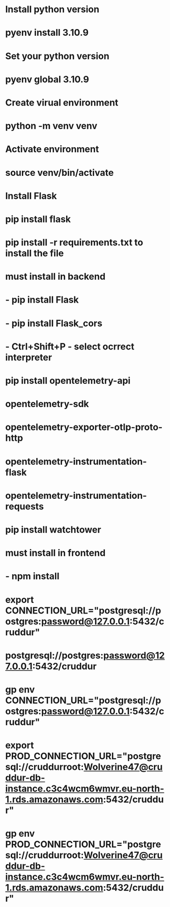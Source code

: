 # Install python version

# pyenv install 3.10.9


# Set your python version

# pyenv global 3.10.9


# Create virual environment

# python -m venv venv


# Activate environment

# source venv/bin/activate


# Install Flask

# pip install flask

# pip install -r requirements.txt to install the file

# must install in backend
# - pip install Flask
# - pip install Flask_cors
# - Ctrl+Shift+P - select ocrrect interpreter

# pip install opentelemetry-api 
# opentelemetry-sdk 
# opentelemetry-exporter-otlp-proto-http 
# opentelemetry-instrumentation-flask 
# opentelemetry-instrumentation-requests

# pip install watchtower


# must install in frontend
# - npm install

# export CONNECTION_URL="postgresql://postgres:password@127.0.0.1:5432/cruddur"
# postgresql://postgres:password@127.0.0.1:5432/cruddur
# gp env CONNECTION_URL="postgresql://postgres:password@127.0.0.1:5432/cruddur"

# export PROD_CONNECTION_URL="postgresql://cruddurroot:Wolverine47@cruddur-db-instance.c3c4wcm6wmvr.eu-north-1.rds.amazonaws.com:5432/cruddur"
# gp env PROD_CONNECTION_URL="postgresql://cruddurroot:Wolverine47@cruddur-db-instance.c3c4wcm6wmvr.eu-north-1.rds.amazonaws.com:5432/cruddur"